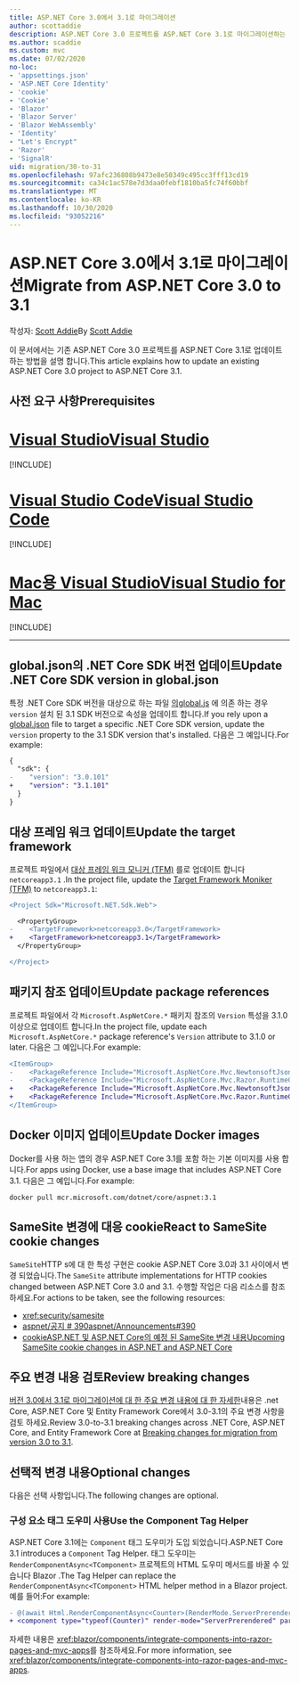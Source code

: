 ```yaml
---
title: ASP.NET Core 3.0에서 3.1로 마이그레이션
author: scottaddie
description: ASP.NET Core 3.0 프로젝트를 ASP.NET Core 3.1로 마이그레이션하는 방법에 대해 알아봅니다.
ms.author: scaddie
ms.custom: mvc
ms.date: 07/02/2020
no-loc:
- 'appsettings.json'
- 'ASP.NET Core Identity'
- 'cookie'
- 'Cookie'
- 'Blazor'
- 'Blazor Server'
- 'Blazor WebAssembly'
- 'Identity'
- "Let's Encrypt"
- 'Razor'
- 'SignalR'
uid: migration/30-to-31
ms.openlocfilehash: 97afc236808b9473e8e50349c495cc3fff13cd19
ms.sourcegitcommit: ca34c1ac578e7d3daa0febf1810ba5fc74f60bbf
ms.translationtype: MT
ms.contentlocale: ko-KR
ms.lasthandoff: 10/30/2020
ms.locfileid: "93052216"
---
```

# <a name="migrate-from-aspnet-core-30-to-31"></a><span data-ttu-id="9877a-103">ASP.NET Core 3.0에서 3.1로 마이그레이션</span><span class="sxs-lookup"><span data-stu-id="9877a-103">Migrate from ASP.NET Core 3.0 to 3.1</span></span>

<span data-ttu-id="9877a-104">작성자: [Scott Addie](https://github.com/scottaddie)</span><span class="sxs-lookup"><span data-stu-id="9877a-104">By [Scott Addie](https://github.com/scottaddie)</span></span>

<span data-ttu-id="9877a-105">이 문서에서는 기존 ASP.NET Core 3.0 프로젝트를 ASP.NET Core 3.1로 업데이트 하는 방법을 설명 합니다.</span><span class="sxs-lookup"><span data-stu-id="9877a-105">This article explains how to update an existing ASP.NET Core 3.0 project to ASP.NET Core 3.1.</span></span>

## <a name="prerequisites"></a><span data-ttu-id="9877a-106">사전 요구 사항</span><span class="sxs-lookup"><span data-stu-id="9877a-106">Prerequisites</span></span>

# <a name="visual-studio"></a>[<span data-ttu-id="9877a-107">Visual Studio</span><span class="sxs-lookup"><span data-stu-id="9877a-107">Visual Studio</span></span>](#tab/visual-studio)

[!INCLUDE[](~/includes/net-core-prereqs-vs-3.1.md)]

# <a name="visual-studio-code"></a>[<span data-ttu-id="9877a-108">Visual Studio Code</span><span class="sxs-lookup"><span data-stu-id="9877a-108">Visual Studio Code</span></span>](#tab/visual-studio-code)

[!INCLUDE[](~/includes/net-core-prereqs-vsc-3.1.md)]

# <a name="visual-studio-for-mac"></a>[<span data-ttu-id="9877a-109">Mac용 Visual Studio</span><span class="sxs-lookup"><span data-stu-id="9877a-109">Visual Studio for Mac</span></span>](#tab/visual-studio-mac)

[!INCLUDE[](~/includes/net-core-prereqs-mac-3.1.md)]

---

## <a name="update-net-core-sdk-version-in-globaljson"></a><span data-ttu-id="9877a-110">global.json의 .NET Core SDK 버전 업데이트</span><span class="sxs-lookup"><span data-stu-id="9877a-110">Update .NET Core SDK version in global.json</span></span>

<span data-ttu-id="9877a-111">특정 .NET Core SDK 버전을 대상으로 하는 파일 [ 의global.js](/dotnet/core/tools/global-json) 에 의존 하는 경우 `version` 설치 된 3.1 SDK 버전으로 속성을 업데이트 합니다.</span><span class="sxs-lookup"><span data-stu-id="9877a-111">If you rely upon a [global.json](/dotnet/core/tools/global-json) file to target a specific .NET Core SDK version, update the `version` property to the 3.1 SDK version that's installed.</span></span> <span data-ttu-id="9877a-112">다음은 그 예입니다.</span><span class="sxs-lookup"><span data-stu-id="9877a-112">For example:</span></span>

```diff
{
  "sdk": {
-    "version": "3.0.101"
+    "version": "3.1.101"
  }
}
```

## <a name="update-the-target-framework"></a><span data-ttu-id="9877a-113">대상 프레임 워크 업데이트</span><span class="sxs-lookup"><span data-stu-id="9877a-113">Update the target framework</span></span>

<span data-ttu-id="9877a-114">프로젝트 파일에서 [대상 프레임 워크 모니커 (TFM)](/dotnet/standard/frameworks) 를로 업데이트 합니다 `netcoreapp3.1` .</span><span class="sxs-lookup"><span data-stu-id="9877a-114">In the project file, update the [Target Framework Moniker (TFM)](/dotnet/standard/frameworks) to `netcoreapp3.1`:</span></span>

```diff
<Project Sdk="Microsoft.NET.Sdk.Web">

  <PropertyGroup>
-    <TargetFramework>netcoreapp3.0</TargetFramework>
+    <TargetFramework>netcoreapp3.1</TargetFramework>
  </PropertyGroup>

</Project>
```

## <a name="update-package-references"></a><span data-ttu-id="9877a-115">패키지 참조 업데이트</span><span class="sxs-lookup"><span data-stu-id="9877a-115">Update package references</span></span>

<span data-ttu-id="9877a-116">프로젝트 파일에서 각 `Microsoft.AspNetCore.*` 패키지 참조의 `Version` 특성을 3.1.0 이상으로 업데이트 합니다.</span><span class="sxs-lookup"><span data-stu-id="9877a-116">In the project file, update each `Microsoft.AspNetCore.*` package reference's `Version` attribute to 3.1.0 or later.</span></span> <span data-ttu-id="9877a-117">다음은 그 예입니다.</span><span class="sxs-lookup"><span data-stu-id="9877a-117">For example:</span></span>

```diff
<ItemGroup>
-    <PackageReference Include="Microsoft.AspNetCore.Mvc.NewtonsoftJson" Version="3.0.0" />
-    <PackageReference Include="Microsoft.AspNetCore.Mvc.Razor.RuntimeCompilation" Version="3.0.0" Condition="'$(Configuration)' == 'Debug'" />
+    <PackageReference Include="Microsoft.AspNetCore.Mvc.NewtonsoftJson" Version="3.1.1" />
+    <PackageReference Include="Microsoft.AspNetCore.Mvc.Razor.RuntimeCompilation" Version="3.1.1" Condition="'$(Configuration)' == 'Debug'" />
</ItemGroup>
```

## <a name="update-docker-images"></a><span data-ttu-id="9877a-118">Docker 이미지 업데이트</span><span class="sxs-lookup"><span data-stu-id="9877a-118">Update Docker images</span></span>

<span data-ttu-id="9877a-119">Docker를 사용 하는 앱의 경우 ASP.NET Core 3.1를 포함 하는 기본 이미지를 사용 합니다.</span><span class="sxs-lookup"><span data-stu-id="9877a-119">For apps using Docker, use a base image that includes ASP.NET Core 3.1.</span></span> <span data-ttu-id="9877a-120">다음은 그 예입니다.</span><span class="sxs-lookup"><span data-stu-id="9877a-120">For example:</span></span>

```console
docker pull mcr.microsoft.com/dotnet/core/aspnet:3.1
```

## <a name="react-to-samesite-no-loccookie-changes"></a><span data-ttu-id="9877a-121">SameSite 변경에 대응 cookie</span><span class="sxs-lookup"><span data-stu-id="9877a-121">React to SameSite cookie changes</span></span>

<span data-ttu-id="9877a-122">`SameSite`HTTP s에 대 한 특성 구현은 cookie ASP.NET Core 3.0과 3.1 사이에서 변경 되었습니다.</span><span class="sxs-lookup"><span data-stu-id="9877a-122">The `SameSite` attribute implementations for HTTP cookies changed between ASP.NET Core 3.0 and 3.1.</span></span> <span data-ttu-id="9877a-123">수행할 작업은 다음 리소스를 참조 하세요.</span><span class="sxs-lookup"><span data-stu-id="9877a-123">For actions to be taken, see the following resources:</span></span>

* <xref:security/samesite>
* [<span data-ttu-id="9877a-124">aspnet/공지 # 390</span><span class="sxs-lookup"><span data-stu-id="9877a-124">aspnet/Announcements#390</span></span>](https://github.com/aspnet/Announcements/issues/390)
* <span data-ttu-id="9877a-125">[cookieASP.NET 및 ASP.NET Core의 예정 된 SameSite 변경 내용](https://devblogs.microsoft.com/aspnet/upcoming-samesite-cookie-changes-in-asp-net-and-asp-net-core/)</span><span class="sxs-lookup"><span data-stu-id="9877a-125">[Upcoming SameSite cookie changes in ASP.NET and ASP.NET Core](https://devblogs.microsoft.com/aspnet/upcoming-samesite-cookie-changes-in-asp-net-and-asp-net-core/)</span></span>

## <a name="review-breaking-changes"></a><span data-ttu-id="9877a-126">주요 변경 내용 검토</span><span class="sxs-lookup"><span data-stu-id="9877a-126">Review breaking changes</span></span>

<span data-ttu-id="9877a-127">[버전 3.0에서 3.1로 마이그레이션에 대 한 주요 변경 내용에 대 한 자세한](/dotnet/core/compatibility/3.0-3.1)내용은 .net Core, ASP.NET Core 및 Entity Framework Core에서 3.0-3.1의 주요 변경 사항을 검토 하세요.</span><span class="sxs-lookup"><span data-stu-id="9877a-127">Review 3.0-to-3.1 breaking changes across .NET Core, ASP.NET Core, and Entity Framework Core at [Breaking changes for migration from version 3.0 to 3.1](/dotnet/core/compatibility/3.0-3.1).</span></span>

## <a name="optional-changes"></a><span data-ttu-id="9877a-128">선택적 변경 내용</span><span class="sxs-lookup"><span data-stu-id="9877a-128">Optional changes</span></span>

<span data-ttu-id="9877a-129">다음은 선택 사항입니다.</span><span class="sxs-lookup"><span data-stu-id="9877a-129">The following changes are optional.</span></span>

### <a name="use-the-component-tag-helper"></a><span data-ttu-id="9877a-130">구성 요소 태그 도우미 사용</span><span class="sxs-lookup"><span data-stu-id="9877a-130">Use the Component Tag Helper</span></span>

<span data-ttu-id="9877a-131">ASP.NET Core 3.1에는 `Component` 태그 도우미가 도입 되었습니다.</span><span class="sxs-lookup"><span data-stu-id="9877a-131">ASP.NET Core 3.1 introduces a `Component` Tag Helper.</span></span> <span data-ttu-id="9877a-132">태그 도우미는 `RenderComponentAsync<TComponent>` 프로젝트의 HTML 도우미 메서드를 바꿀 수 있습니다 Blazor .</span><span class="sxs-lookup"><span data-stu-id="9877a-132">The Tag Helper can replace the `RenderComponentAsync<TComponent>` HTML helper method in a Blazor project.</span></span> <span data-ttu-id="9877a-133">예를 들어:</span><span class="sxs-lookup"><span data-stu-id="9877a-133">For example:</span></span>

```diff
- @(await Html.RenderComponentAsync<Counter>(RenderMode.ServerPrerendered, new { IncrementAmount = 10 }))
+ <component type="typeof(Counter)" render-mode="ServerPrerendered" param-IncrementAmount="10" />
```

<span data-ttu-id="9877a-134">자세한 내용은 <xref:blazor/components/integrate-components-into-razor-pages-and-mvc-apps>를 참조하세요.</span><span class="sxs-lookup"><span data-stu-id="9877a-134">For more information, see <xref:blazor/components/integrate-components-into-razor-pages-and-mvc-apps>.</span></span>
